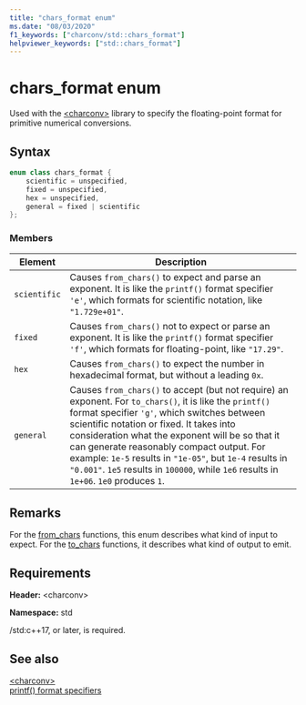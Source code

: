 ```yaml
---
title: "chars_format enum"
ms.date: "08/03/2020"
f1_keywords: ["charconv/std::chars_format"]
helpviewer_keywords: ["std::chars_format"]
---
```

# chars_format enum

Used with the [\<charconv>](charconv.md) library to specify the floating-point format for primitive numerical conversions.

## Syntax

```cpp
enum class chars_format {
    scientific = unspecified,
    fixed = unspecified,
    hex = unspecified,
    general = fixed | scientific
};
```

### Members

|Element|Description|
|-|-|
| `scientific` | Causes `from_chars()` to expect and parse an exponent. It is like the `printf()` format specifier `'e'`, which formats for scientific notation, like `"1.729e+01"`. |
| `fixed` | Causes `from_chars()` not to expect or parse an exponent. It is like the `printf()` format specifier `'f'`, which formats for floating-point, like `"17.29"`.|
| `hex` | Causes `from_chars()` to expect the number in hexadecimal format, but without a leading `0x`. |
| `general` | Causes `from_chars()` to accept (but not require) an exponent. For `to_chars()`, it is like the `printf()` format specifier `'g'`, which switches between scientific notation or fixed. It takes into consideration what the exponent will be so that it can generate reasonably compact output. For example: `1e-5` results in `"1e-05"`, but `1e-4` results in `"0.001"`. `1e5` results in `100000`, while `1e6` results in `1e+06`. `1e0` produces `1`.|

## Remarks

For the [from_chars](charconv-functions.md#from_chars) functions, this enum describes what kind of input to expect.
For the [to_chars](charconv-functions.md#to_chars) functions, it describes what kind of output to emit.

## Requirements

**Header:** \<charconv>

**Namespace:** std

/std:c++17, or later, is required.

## See also

[\<charconv>](../standard-library/charconv.md)  
[printf() format specifiers](..\c-runtime-library\format-specification-syntax-printf-and-wprintf-functions.md)
